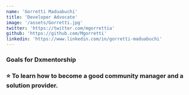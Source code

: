 ```yaml
---
name: 'Gorretti Maduabuchi'
title: 'Developer Advocate'
image: '/assets/Gorretti.jpg'
twitter: 'https://twitter.com/mgorrettia'
github: 'https://github.com/Mgorretti'
linkedin: 'https://www.linkedin.com/in/gorretti-maduabuchi'
---
```


<div> 
<h3>Goals for Dxmentorship<h3>
  ⭐ To learn how to become a good community manager and a solution provider.
</div>
